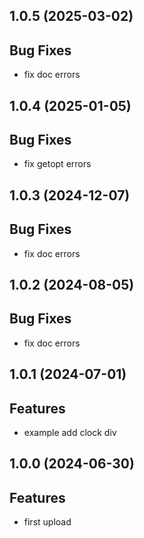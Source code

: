 ## 1.0.5 (2025-03-02)

## Bug Fixes

- fix doc errors

## 1.0.4 (2025-01-05)

## Bug Fixes

- fix getopt errors

## 1.0.3 (2024-12-07)

## Bug Fixes

- fix doc errors

## 1.0.2 (2024-08-05)

## Bug Fixes

- fix doc errors

## 1.0.1 (2024-07-01)

## Features

- example add clock div

## 1.0.0 (2024-06-30)

## Features

- first upload
